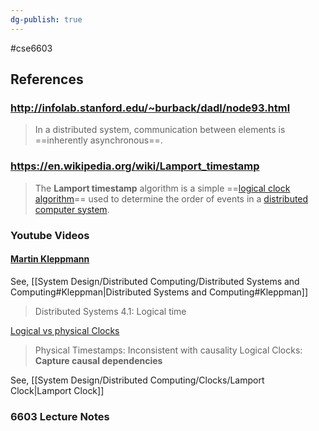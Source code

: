 ```yaml
---
dg-publish: true
---
```

#cse6603 

## References

### http://infolab.stanford.edu/~burback/dadl/node93.html

> In a distributed system, communication between elements is ==inherently asynchronous==.

### https://en.wikipedia.org/wiki/Lamport_timestamp

>The **Lamport timestamp** algorithm is a simple ==[logical clock algorithm](https://en.wikipedia.org/wiki/Logical_clock_algorithm "Logical clock algorithm")== used to determine the order of events in a [distributed computer system](https://en.wikipedia.org/wiki/Distributed_computer_system "Distributed computer system").

### Youtube Videos

#### [Martin Kleppmann](https://www.youtube.com/watch?v=x-D8iFU1d-o)

See, [[System Design/Distributed Computing/Distributed Systems and Computing#Kleppman\|Distributed Systems and Computing#Kleppman]]

> Distributed Systems 4.1: Logical time

[Logical vs physical Clocks](https://youtu.be/x-D8iFU1d-o?t=68)
 > Physical Timestamps: Inconsistent with causality
 > Logical Clocks: **Capture causal dependencies**
 
See, [[System Design/Distributed Computing/Clocks/Lamport Clock\|Lamport Clock]]



### 6603 Lecture Notes